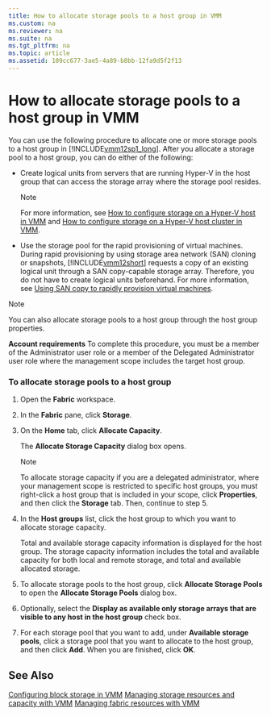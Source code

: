 ```yaml
---
title: How to allocate storage pools to a host group in VMM
ms.custom: na
ms.reviewer: na
ms.suite: na
ms.tgt_pltfrm: na
ms.topic: article
ms.assetid: 109cc677-3ae5-4a89-b8bb-12fa9d5f2f13
---
```

# How to allocate storage pools to a host group in VMM
You can use the following procedure to allocate one or more storage pools to a host group in [!INCLUDE[vmm12sp1_long](./Token/vmm12sp1_long_md.md)]. After you allocate a storage pool to a host group, you can do either of the following:

-   Create logical units from servers that are running Hyper\-V in the host group that can access the storage array where the storage pool resides.

    > [!NOTE]
    > For more information, see [How to configure storage on a Hyper-V host in VMM](./How-to-configure-storage-on-a-Hyper-V-host-in-VMM.md) and [How to configure storage on a Hyper-V host cluster in VMM](./How-to-configure-storage-on-a-Hyper-V-host-cluster-in-VMM.md).

-   Use the storage pool for the rapid provisioning of virtual machines. During rapid provisioning by using storage area network \(SAN\) cloning or snapshots, [!INCLUDE[vmm12short](./Token/vmm12short_md.md)] requests a copy of an existing logical unit through a SAN copy\-capable storage array. Therefore, you do not have to create logical units beforehand. For more information, see [Using SAN copy to rapidly provision virtual machines](./Using-SAN-copy-to-rapidly-provision-virtual-machines.md).

> [!NOTE]
> You can also allocate storage pools to a host group through the host group properties.

**Account requirements** To complete this procedure, you must be a member of the Administrator user role or a member of the Delegated Administrator user role where the management scope includes the target host group.

### To allocate storage pools to a host group

1.  Open the **Fabric** workspace.

2.  In the **Fabric** pane, click **Storage**.

3.  On the **Home** tab, click **Allocate Capacity**.

    The **Allocate Storage Capacity** dialog box opens.

    > [!NOTE]
    > To allocate storage capacity if you are a delegated administrator, where your management scope is restricted to specific host groups, you must right\-click a host group that is included in your scope, click **Properties**, and then click the **Storage** tab. Then, continue to step 5.

4.  In the **Host groups** list, click the host group to which you want to allocate storage capacity.

    Total and available storage capacity information is displayed for the host group. The storage capacity information includes the total and available capacity for both local and remote storage, and total and available allocated storage.

5.  To allocate storage pools to the host group, click **Allocate Storage Pools** to open the **Allocate Storage Pools** dialog box.

6.  Optionally, select the **Display as available only storage arrays that are visible to any host in the host group** check box.

7.  For each storage pool that you want to add, under **Available storage pools**, click a storage pool that you want to allocate to the host group, and then click **Add**. When you are finished, click **OK**.

## See Also
[Configuring block storage in VMM](./Configuring-block-storage-in-VMM.md)
[Managing storage resources and capacity with VMM](./Managing-storage-resources-and-capacity-with-VMM.md)
[Managing fabric resources with VMM](./Managing-fabric-resources-with-VMM.md)


